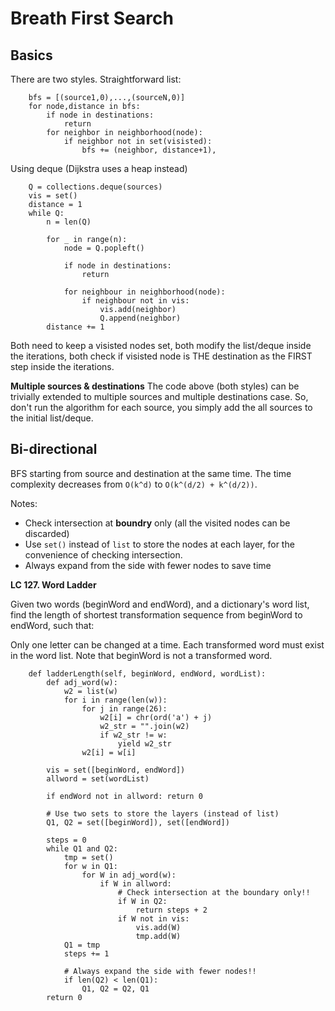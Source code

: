 # Breath First Search 
## Basics
There are two styles. Straightforward list:
```
    bfs = [(source1,0),...,(sourceN,0)]
    for node,distance in bfs:
        if node in destinations: 
            return
        for neighbor in neighborhood(node): 
            if neighbor not in set(visisted):
                bfs += (neighbor, distance+1), 
```
Using deque (Dijkstra uses a heap instead)
```
    Q = collections.deque(sources)
    vis = set()
    distance = 1
    while Q: 
        n = len(Q)
        
        for _ in range(n):
            node = Q.popleft()
            
            if node in destinations: 
                return
                
            for neighbour in neighborhood(node):
                if neighbour not in vis:
                    vis.add(neighbor)
                    Q.append(neighbor)
        distance += 1
```
Both need to keep a visisted nodes set, both modify the list/deque inside the iterations, both check if visisted node is THE destination as the FIRST step inside the iterations. 

**Multiple sources & destinations**
The code above (both styles) can be trivially extended to multiple sources and multiple destinations case. So, don't run the algorithm for each source, you simply add the all sources to the initial list/deque.

## Bi-directional
BFS starting from source and destination at the same time. The time complexity decreases from `O(k^d)` to `O(k^(d/2) + k^(d/2))`.

Notes:
* Check intersection at **boundry** only (all the visited nodes can be discarded)
* Use `set()` instead of `list` to store the nodes at each layer, for the convenience of checking intersection.
* Always expand from the side with fewer nodes to save time

**LC 127. Word Ladder**

Given two words (beginWord and endWord), and a dictionary's word list, find the length of shortest transformation sequence from beginWord to endWord, such that:

Only one letter can be changed at a time.
Each transformed word must exist in the word list. Note that beginWord is not a transformed word.

```
    def ladderLength(self, beginWord, endWord, wordList):
        def adj_word(w):
            w2 = list(w)
            for i in range(len(w)):
                for j in range(26):
                    w2[i] = chr(ord('a') + j)
                    w2_str = "".join(w2)
                    if w2_str != w:
                        yield w2_str
                w2[i] = w[i]
        
        vis = set([beginWord, endWord])
        allword = set(wordList)
        
        if endWord not in allword: return 0
        
        # Use two sets to store the layers (instead of list)
        Q1, Q2 = set([beginWord]), set([endWord])
        
        steps = 0
        while Q1 and Q2:
            tmp = set()
            for w in Q1:
                for W in adj_word(w):
                    if W in allword:
                        # Check intersection at the boundary only!!
                        if W in Q2:
                            return steps + 2
                        if W not in vis:
                            vis.add(W)
                            tmp.add(W)
            Q1 = tmp
            steps += 1
            
            # Always expand the side with fewer nodes!!
            if len(Q2) < len(Q1):
                Q1, Q2 = Q2, Q1
        return 0
```
